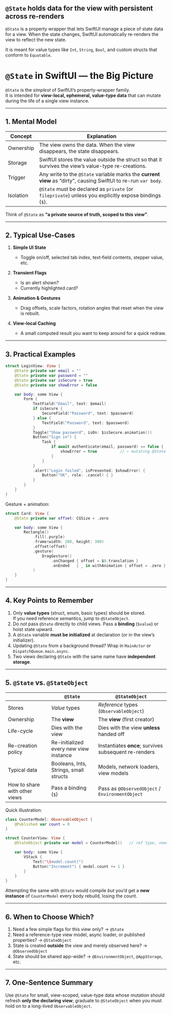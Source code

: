 
## `@State` holds data for the view with persistent across re-renders

`@State` is a property wrapper that lets SwiftUI manage a piece of state data for a view. When the state changes, SwiftUI automatically re-renders the view to reflect the new state.

It is meant for value types like `Int`, `String`, `Bool`, and custom structs that conform to `Equatable`.

# `@State` in SwiftUI — the Big Picture

`@State` is the *simplest* of SwiftUI’s property-wrapper family.  
It is intended for **view-local, ephemeral, value-type data** that can mutate during the life of a single view instance.

---

## 1. Mental Model

| Concept | Explanation |
|---------|-------------|
| Ownership | The view *owns* the data. When the view disappears, the state disappears. |
| Storage | SwiftUI stores the value outside the struct so that it survives the view’s value-type re-creations. |
| Trigger | Any write to the `@State` variable marks the **current view** as “dirty”, causing SwiftUI to re-run `var body`. |
| Isolation | `@State` must be declared as `private` (or `fileprivate`) unless you explicitly expose bindings (`$`). |

Think of `@State` as **“a private source of truth, scoped to this view”**.

---

## 2. Typical Use-Cases

1. **Simple UI State**
   * Toggle on/off, selected tab index, text‐field contents, stepper value, etc.

2. **Transient Flags**
   * Is an alert shown?  
   * Currently highlighted card?

3. **Animation & Gestures**
   * Drag offsets, scale factors, rotation angles that reset when the view is rebuilt.

4. **View-local Caching**
   * A small computed result you want to keep around for a quick redraw.

---

## 3. Practical Examples

```swift
struct LoginView: View {
    @State private var email = ""
    @State private var password = ""
    @State private var isSecure = true
    @State private var showError = false

    var body: some View {
        Form {
            TextField("Email", text: $email)
            if isSecure {
                SecureField("Password", text: $password)
            } else {
                TextField("Password", text: $password)
            }
            Toggle("Show password", isOn: $isSecure.animation())
            Button("Sign in") {
                Task {
                    if await authenticate(email, password) == false {
                        showError = true          // ← mutating @State
                    }
                }
            }
            .alert("Login failed", isPresented: $showError) {
                Button("OK", role: .cancel) { }
            }
        }
    }
}
```

Gesture + animation:

```swift
struct Card: View {
    @State private var offset: CGSize = .zero

    var body: some View {
        Rectangle()
            .fill(.purple)
            .frame(width: 200, height: 300)
            .offset(offset)
            .gesture(
                DragGesture()
                    .onChanged { offset = $0.translation }
                    .onEnded   { _ in withAnimation { offset = .zero } }
            )
    }
}
```

---

## 4. Key Points to Remember

1. Only **value types** (struct, enum, basic types) should be stored.  
   If you need reference semantics, jump to `@StateObject`.
2. Do *not* pass `@State` directly to child views. Pass a **binding** (`$value`) or hoist state upward.
3. A `@State` variable **must be initialized** at declaration (or in the view’s initializer).
4. Updating `@State` from a background thread? Wrap in `MainActor` or `DispatchQueue.main.async`.
5. Two views declaring `@State` with the same name have **independent storage**.

---

## 5. `@State` vs. `@StateObject`

|                                      | `@State` | `@StateObject` |
|--------------------------------------|----------|----------------|
| Stores              | *Value* types | *Reference* types (`ObservableObject`) |
| Ownership           | The **view** | The **view** (first creator) |
| Life-cycle          | Dies with the view | Dies with the view **unless** handed off |
| Re-creation policy  | Re-initialized every new view instance | Instantiates **once**; survives subsequent re-renders |
| Typical data        | Booleans, Ints, Strings, small structs | Models, network loaders, view models |
| How to share with other views | Pass a binding (`$`) | Pass as `@ObservedObject` / `EnvironmentObject` |

Quick illustration:

```swift
class CounterModel: ObservableObject {
    @Published var count = 0
}

struct CounterView: View {
    @StateObject private var model = CounterModel()   // ref type, needs StateObject

    var body: some View {
        VStack {
            Text("\(model.count)")
            Button("Increment") { model.count += 1 }
        }
    }
}
```

Attempting the same with `@State` would compile *but* you’d get a **new instance** of `CounterModel` every body rebuild, losing the count.

---

## 6. When to Choose Which?

1. Need a few simple flags for this view only? → `@State`
2. Need a reference-type view model, async loader, or published properties? → `@StateObject`
3. State is created **outside** the view and merely observed here? → `@ObservedObject`
4. State should be shared app-wide? → `@EnvironmentObject`, `@AppStorage`, etc.

---

## 7. One-Sentence Summary

Use `@State` for small, view-scoped, value-type data whose mutation should refresh **only the declaring view**; graduate to `@StateObject` when you must hold on to a long-lived `ObservableObject`.